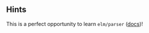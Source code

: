 ## Hints

This is a perfect opportunity to learn `elm/parser` ([docs](https://package.elm-lang.org/packages/elm/parser/latest/))!
